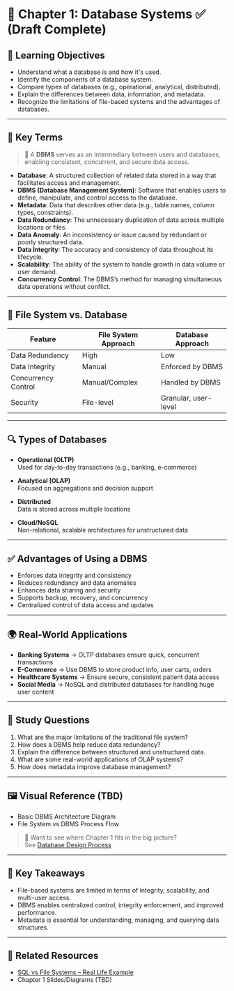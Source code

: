 # 📘 Chapter 1: Database Systems ✅ (Draft Complete)

## 🎯 Learning Objectives

- Understand what a database is and how it's used.
- Identify the components of a database system.
- Compare types of databases (e.g., operational, analytical, distributed).
- Explain the differences between data, information, and metadata.
- Recognize the limitations of file-based systems and the advantages of databases.

---

## 🧾 Key Terms

> 🧠 A **DBMS** serves as an intermediary between users and databases, enabling consistent, concurrent, and secure data access.

- **Database**: A structured collection of related data stored in a way that facilitates access and management.
- **DBMS (Database Management System)**: Software that enables users to define, manipulate, and control access to the database.
- **Metadata**: Data that describes other data (e.g., table names, column types, constraints).
- **Data Redundancy**: The unnecessary duplication of data across multiple locations or files.
- **Data Anomaly**: An inconsistency or issue caused by redundant or poorly structured data.
- **Data Integrity**: The accuracy and consistency of data throughout its lifecycle.
- **Scalability**: The ability of the system to handle growth in data volume or user demand.
- **Concurrency Control**: The DBMS’s method for managing simultaneous data operations without conflict.

---

## 🏢 File System vs. Database

| Feature              | File System Approach      | Database Approach              |
|----------------------|---------------------------|-------------------------------|
| Data Redundancy      | High                      | Low                           |
| Data Integrity       | Manual                    | Enforced by DBMS              |
| Concurrency Control  | Manual/Complex            | Handled by DBMS               |
| Security             | File-level                | Granular, user-level          |

---

## 🔍 Types of Databases

- **Operational (OLTP)**  
  Used for day-to-day transactions (e.g., banking, e-commerce)

- **Analytical (OLAP)**  
  Focused on aggregations and decision support

- **Distributed**  
  Data is stored across multiple locations

- **Cloud/NoSQL**  
  Non-relational, scalable architectures for unstructured data

---

## ✅ Advantages of Using a DBMS

- Enforces data integrity and consistency
- Reduces redundancy and data anomalies
- Enhances data sharing and security
- Supports backup, recovery, and concurrency
- Centralized control of data access and updates

---

## 🌍 Real-World Applications

- **Banking Systems** → OLTP databases ensure quick, concurrent transactions
- **E-Commerce** → Use DBMS to store product info, user carts, orders
- **Healthcare Systems** → Ensure secure, consistent patient data access
- **Social Media** → NoSQL and distributed databases for handling huge user content

---

## 🧠 Study Questions

1. What are the major limitations of the traditional file system?
2. How does a DBMS help reduce data redundancy?
3. Explain the difference between structured and unstructured data.
4. What are some real-world applications of OLAP systems?
5. How does metadata improve database management?

---

## 🖼️ Visual Reference (TBD)

- Basic DBMS Architecture Diagram
- File System vs DBMS Process Flow

> 🔄 Want to see where Chapter 1 fits in the big picture?  
See [Database Design Process](../../notes/database-design-stages.md)

---

## 📌 Key Takeaways

- File-based systems are limited in terms of integrity, scalability, and multi-user access.
- DBMS enables centralized control, integrity enforcement, and improved performance.
- Metadata is essential for understanding, managing, and querying data structures.

---

## 🔗 Related Resources

- [SQL vs File Systems – Real Life Example](https://www.geeksforgeeks.org/difference-between-dbms-and-file-system/)
- Chapter 1 Slides/Diagrams (TBD)
